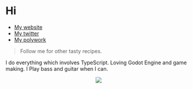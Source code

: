 # Hi

- [My website](https://iamoctod.com)
- [My twitter](https://twitter.com/iamoctod)
- [My polywork](https://www.polywork.com/octod)

> Follow me for other tasty recipes.

I do everything which involves TypeScript. 
Loving Godot Engine and game making.
I Play bass and guitar when I can.

<p align="center">
  <img src="https://github-readme-stats.vercel.app/api?username=OctoD&show_icons=true&theme=dracula" />
</p>

